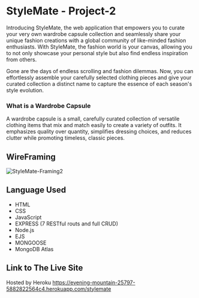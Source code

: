 # StyleMate - Project-2


Introducing StyleMate, the web application that empowers you to curate your very own wardrobe capsule collection and seamlessly share your unique fashion creations with a global community of like-minded fashion enthusiasts. With StyleMate, the fashion world is your canvas, allowing you to not only showcase your personal style but also find endless inspiration from others.

Gone are the days of endless scrolling and fashion dilemmas. Now, you can effortlessly assemble your carefully selected clothing pieces and give your curated collection a distinct name to capture the essence of each season's style evolution.

### What is a Wardrobe Capsule

A wardrobe capsule is a small, carefully curated collection of versatile clothing items that mix and match easily to create a variety of outfits. It emphasizes quality over quantity, simplifies dressing choices, and reduces clutter while promoting timeless, classic pieces.

## WireFraming 

![StyleMate-Framing2](https://github.com/Hirostory/Project2/assets/135872883/d0ce16c0-f435-4469-9714-ee1717677731)


## Language Used 

- HTML 
- CSS 
- JavaScript
- EXPRESS (7 RESTful routs and full CRUD)
- Node.js
- EJS
- MONGOOSE
- MongoDB Atlas 

## Link to The Live Site 

Hosted by Heroku 
https://evening-mountain-25797-5882822564c4.herokuapp.com/stylemate
